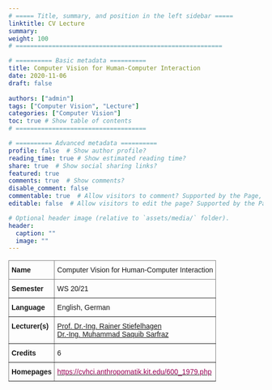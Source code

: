 ```yaml
---
# ===== Title, summary, and position in the left sidebar =====
linktitle: CV Lecture
summary: 
weight: 100
# =========================================================

# ========== Basic metadata ==========
title: Computer Vision for Human-Computer Interaction
date: 2020-11-06
draft: false
 
authors: ["admin"]
tags: ["Computer Vision", "Lecture"]
categories: ["Computer Vision"]
toc: true # Show table of contents
# ====================================

# ========== Advanced metadata ========== 
profile: false  # Show author profile?
reading_time: true # Show estimated reading time?
share: true  # Show social sharing links?
featured: true
comments: true  # Show comments?
disable_comment: false
commentable: true  # Allow visitors to comment? Supported by the Page, Post, and Book content types.
editable: false  # Allow visitors to edit the page? Supported by the Page, Post, and Book content types.

# Optional header image (relative to `assets/media/` folder).
header:
  caption: ""
  image: ""
---
```


<style type="text/css">
.tg  {border-collapse:collapse;border-spacing:0;}
.tg td{border-color:black;border-style:solid;border-width:1px;font-family:Arial, sans-serif;font-size:14px;
  overflow:hidden;padding:10px 5px;word-break:normal;}
.tg th{border-color:black;border-style:solid;border-width:1px;font-family:Arial, sans-serif;font-size:14px;
  font-weight:normal;overflow:hidden;padding:10px 5px;word-break:normal;}
.tg .tg-fymr{border-color:inherit;font-weight:bold;text-align:left;vertical-align:top}
.tg .tg-0pky{border-color:inherit;text-align:left;vertical-align:top}
</style>
<table class="tg">
<thead>
  <tr>
    <th class="tg-fymr">Name</th>
    <th class="tg-0pky">Computer Vision for Human-Computer Interaction</th>
  </tr>
</thead>
<tbody>
  <tr>
    <td class="tg-fymr">Semester</td>
    <td class="tg-0pky">WS 20/21</td>
  </tr>
  <tr>
    <td class="tg-fymr">Language</td>
    <td class="tg-0pky">English, German</td>
  </tr>
  <tr>
    <td class="tg-fymr">Lecturer(s)</td>
    <td class="tg-0pky"><a href="https://cvhci.anthropomatik.kit.edu/people_596.php" target="_blank" rel="noopener noreferrer">Prof. Dr.-Ing. Rainer Stiefelhagen</a><br><a href="https://cvhci.anthropomatik.kit.edu/people_713.php" target="_blank" rel="noopener noreferrer">Dr.-Ing. Muhammad Saquib Sarfraz</a></td>
  </tr>
  <tr>
    <td class="tg-fymr">Credits</td>
    <td class="tg-0pky">6</td>
  </tr>
  <tr>
    <td class="tg-fymr">Homepages</td>
    <td class="tg-0pky"><a href="https://cvhci.anthropomatik.kit.edu/600_1979.php"><span style="color:#905">https://cvhci.anthropomatik.kit.edu/600_1979.php</span></a></td>
  </tr>
</tbody>
</table>
